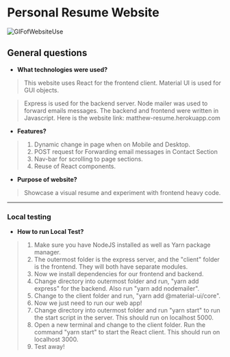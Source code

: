 # Personal Resume Website

![GIFofWebsiteUse](https://gitlab.com/MatthewPh/react-resume/raw/master/NON_ESSENTIAL_FILE_resumeWebsiteShowcase.gif)


## General questions

* **What technologies were used?**

> This website uses React for the frontend client. Material UI is used for GUI objects. 

> Express is used for the backend server. Node mailer was used to forward emails messages.
> The backend and frontend were written in Javascript. Here is the website link: matthew-resume.herokuapp.com

* **Features?**

>1.  Dynamic change in page when on Mobile and Desktop.
>1.  POST request for Forwarding email messages in Contact Section
>1.  Nav-bar for scrolling to page sections.
>1.  Reuse of React components. 



* **Purpose of website?**

> Showcase a visual resume and experiment with frontend heavy code.


----
### Local testing

* **How to run Local Test?**

> 1.    Make sure you have NodeJS installed as well as Yarn package manager. 
> 1.  The outermost folder is the express server, and the "client" folder is the frontend. They will both have separate modules.
> 1.  Now we install dependencies for our frontend and backend.
> 1.  Change directory into outermost folder and run, "yarn add express" for the backend. Also run "yarn add nodemailer".
> 1.  Change to the client folder and run, "yarn add @material-ui/core".
> 1.   Now we just need to run our web app!
> 1.  Change directory into outermost folder and run "yarn start" to run the start script in the server. This should run on localhost 5000.
> 1.  Open a new terminal and change to the client folder. Run the command "yarn start" to start the React client. This should run on localhost 3000.
> 1.  Test away!

